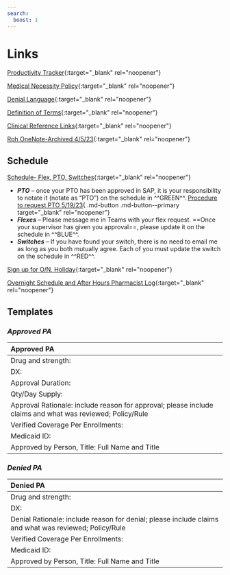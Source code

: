 ```yaml
---
search:
  boost: 1
---
```


# Links

[Productivity Tracker](https://mygainwell-my.sharepoint.com.mcas.ms/:x:/r/personal/christopher_nguyen_gainwelltechnologies_com/_layouts/15/guestaccess.aspx?e=KxvSYp&share=EckFdrT0BkRAhBGjD_rxzP0BeNvjg33BlhiZ8UUpkkUv4Q){:target="_blank" rel="noopener"}

[Medical Necessity Policy](https://mygainwell.sharepoint.com.mcas.ms/:w:/r/teams/OHSPBM/_layouts/15/doc2.aspx?sourcedoc=%7B32265D27-1EC8-4AFF-86D4-4EF482E473F9%7D&file=Medical%20Necessity_OH%20SPBM_Policy_V1.0.docx&action=default&mobileredirect=true&cid=90f24c9b-7772-4b36-b280-7934ae23a552){:target="_blank" rel="noopener"}

[Denial Language](https://mygainwell-my.sharepoint.com.mcas.ms/:w:/r/personal/rachel_carpenter_gainwelltechnologies_com/_layouts/15/Doc.aspx?sourcedoc=%7Be78364d9-082c-41c5-9902-8f8ac94900ed%7D&action=view&wdAccPdf=0&wdparaid=50524F51){:target="_blank" rel="noopener"}

[Definition of Terms](https://mygainwell-my.sharepoint.com/:x:/r/personal/christopher_nguyen_gainwelltechnologies_com/Documents/Evergreen/Emails/Definition%20of%20Terms%209212022.xlsx?d=waae4289a6a67484b93664250c2c284f0&csf=1&web=1&e=8q6A3o){:target="_blank" rel="noopener"}

[Clinical Reference Links](https://mygainwell-my.sharepoint.com/:w:/r/personal/christopher_nguyen_gainwelltechnologies_com/Documents/Evergreen/Emails/Links.docx?d=wd3bd579a9b654a4da6c4ae55412c76ce&csf=1&web=1&e=ywdTAI){:target="_blank" rel="noopener"}

[Rph OneNote-Archived 4/5/23](https://mygainwell-my.sharepoint.com/:o:/g/personal/christopher_nguyen_gainwelltechnologies_com/Euu4s0RdHjNDnupPpsfuIxsB6NBnxIjQFsNpvED0RqeMzw?e=HR4d0o){:target="_blank" rel="noopener"}

## Schedule

[Schedule- Flex, PTO, Switches](https://mygainwell-my.sharepoint.com.mcas.ms/:x:/r/personal/cassandra_roach_gainwelltechnologies_com/_layouts/15/doc2.aspx?sourcedoc=%7B18F055B7-E916-4C9D-8FFD-57510789B0F9%7D&file=New%2012%20week%20base%20schedule%20start%203-20%20-%20master%20copy.xlsx&action=default&mobileredirect=true&cid=339f2504-cb61-4204-aa9a-31252e311a3f){:target="_blank" rel="noopener"}

- ***PTO*** – once your PTO has been approved in SAP, it is your responsibility to notate it (notate as “PTO”) on the schedule in ^^GREEN^^. [Procedure to request PTO 5/19/23](https://mygainwell-my.sharepoint.com/:u:/r/personal/christopher_nguyen_gainwelltechnologies_com/Documents/Evergreen/Emails/__IMPORTANT%20-%20PLEASE%20READ%20__%20ALL%20PTO%20REQUESTS.msg?csf=1&web=1&e=ib8Rvz){ .md-button .md-button--primary target="_blank" rel="noopener"}
- ***Flexes*** – Please message me in Teams with your flex request. ==Once your supervisor has given you approval==, please update it on the schedule in ^^BLUE^^.
- ***Switches*** – If you have found your switch, there is no need to email me as long as you both mutually agree. Each of you must update the switch on the schedule in ^^RED^^. 


[Sign up for O/N, Holiday](https://mygainwell-my.sharepoint.com.mcas.ms/:x:/g/personal/christopher_nguyen_gainwelltechnologies_com/EVsbwDWlIg5KsDj-gR8UjkgBV4QYb9AUI5B8Jlbpk7SjeA?e=4%3AXMs5Gp&at=9&CID=5CCE8570-00ED-4C3F-A4B0-109F1B77EA06&wdLOR=c56C50853-6098-4DA1-AE17-FC1333C71951){:target="_blank" rel="noopener"}

[Overnight Schedule and After Hours Pharmacist Log](https://mygainwell-my.sharepoint.com.mcas.ms/:x:/r/personal/justin_collingwood_gainwelltechnologies_com/_layouts/15/Doc.aspx?sourcedoc=%7B73FCF431-8AD6-4200-AABD-7CEC536F211D%7D&file=Copy%20of%20After%20Hours%20Pharmacist%20Log_FINALcopy.xlsx&action=default&mobileredirect=true&cid=9f42f43b-4f3d-4a4e-8181-526c01a0bb91){:target="_blank" rel="noopener"}

## Templates
### ***Approved PA***                    
| Approved PA                   |
|:-------------------------------|
| Drug and strength:| 
| DX:|
| Approval Duration:|
| Qty/Day Supply:|
| Approval Rationale: include reason for approval; please include claims and what was reviewed; Policy/Rule|
| Verified Coverage Per Enrollments:|
| Medicaid ID:|
| Approved by Person, Title: Full Name and Title|

### ***Denied PA***                  
| Denied PA                   |
|:-------------------------------|
| Drug and strength:| 
| DX:|
| Denial Rationale: include reason for denial; please include claims and what was reviewed; Policy/Rule|
| Verified Coverage Per Enrollments:|
| Medicaid ID:|
| Approved by Person, Title: Full Name and Title|




